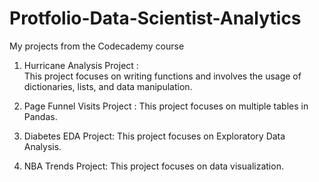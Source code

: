 # Protfolio-Data-Scientist-Analytics
My projects from the Codecademy course

1. Hurricane Analysis Project :  
   This project focuses on writing functions and involves the usage of dictionaries, lists, and data manipulation.

2. Page Funnel Visits Project :
   This project focuses on multiple tables in Pandas.

3. Diabetes EDA Project:
   This project focuses on Exploratory Data Analysis.

4. NBA Trends Project:
   This project focuses on data visualization.

